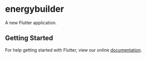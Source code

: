 # energybuilder

A new Flutter application.

## Getting Started

For help getting started with Flutter, view our online
[documentation](https://flutter.io/).
